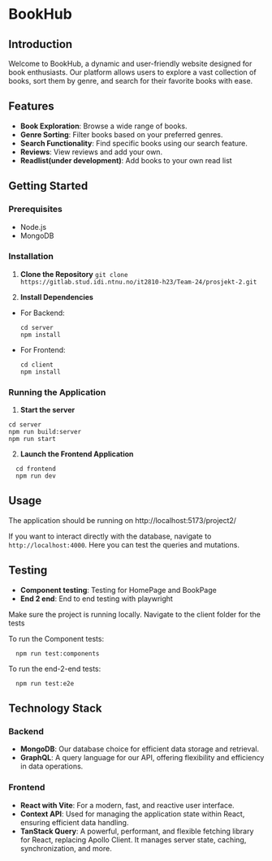 # BookHub

## Introduction

Welcome to BookHub, a dynamic and user-friendly website designed for book enthusiasts. Our platform allows users to explore a vast collection of books, sort them by genre, and search for their favorite books with ease.

## Features

- **Book Exploration**: Browse a wide range of books.
- **Genre Sorting**: Filter books based on your preferred genres.
- **Search Functionality**: Find specific books using our search feature.
- **Reviews**: View reviews and add your own.
- **Readlist(under development)**: Add books to your own read list

## Getting Started

### Prerequisites

- Node.js
- MongoDB

### Installation

1. **Clone the Repository**
`git clone https://gitlab.stud.idi.ntnu.no/it2810-h23/Team-24/prosjekt-2.git`

2. **Install Dependencies**
- For Backend:
  ```
  cd server
  npm install
  ```
- For Frontend:
  ```
  cd client
  npm install
  ```

### Running the Application

1. **Start the server**
  ```
  cd server
  npm run build:server
  npm run start
  ```
2. **Launch the Frontend Application**
```
  cd frontend
  npm run dev
  ```

## Usage

The application should be running on http://localhost:5173/project2/

If you want to interact directly with the database, navigate to `http://localhost:4000`. Here you can test the queries and mutations.


## Testing

- **Component testing**: Testing for HomePage and BookPage
- **End 2 end**: End to end testing with playwright

Make sure the project is running locally. Navigate to the client folder for the tests

To run the Component tests:
```
  npm run test:components
```
To run the end-2-end tests:
```
  npm run test:e2e
```

## Technology Stack

### Backend

- **MongoDB**: Our database choice for efficient data storage and retrieval.
- **GraphQL**: A query language for our API, offering flexibility and efficiency in data operations.

### Frontend

- **React with Vite**: For a modern, fast, and reactive user interface.
- **Context API**: Used for managing the application state within React, ensuring efficient data handling.
- **TanStack Query**: A powerful, performant, and flexible fetching library for React, replacing Apollo Client. It manages server state, caching, synchronization, and more.


